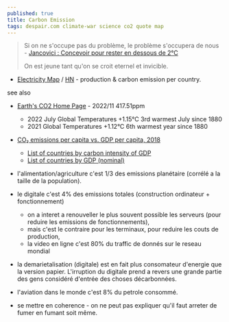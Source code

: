 ```yaml
---
published: true
title: Carbon Emission
tags: despair.com climate-war science co2 quote map
---
```

> Si on ne s'occupe pas du problème, le problème s'occupera de nous - [Jancovici : Concevoir pour rester en dessous de 2°C](https://www.youtube.com/watch?v=I3CsL15U-sM) 
> 
> On est jeune tant qu'on se croit eternel et invicible.

- [Electricity Map](https://app.electricitymaps.com/map) / [HN](https://news.ycombinator.com/item?id=37197903) - production & carbon emission per country.

see also
- [Earth's CO2 Home Page](https://www.co2.earth/) - 2022/11 417.51ppm
	- 2022 July Global Temperatures +1.15°C 3rd warmest July since 1880
	- 2021 Global Temperatures +1.12°C 6th warmest year since 1880
- [CO₂ emissions per capita vs. GDP per capita, 2018](https://ourworldindata.org/grapher/co2-emissions-vs-gdp)
	- [List of countries by carbon intensity of GDP](https://en.wikipedia.org/wiki/List_of_countries_by_carbon_intensity_of_GDP)
	- [List of countries by GDP (nominal)](https://en.wikipedia.org/wiki/List_of_countries_by_GDP_(nominal))

- l'alimentation/agriculture c'est 1/3 des emissions planétaire (corrélé a la taille de la population).
- le digitale c'est 4% des emissions totales (construction ordinateur + fonctionnement)
	- on a interet a renouveller le plus souvent possible les serveurs (pour reduire les emissions de fonctionnements),
    - mais c'est le contraire pour les terminaux, pour reduire les couts de production,
	- la video en ligne c'est 80% du traffic de donnés sur le reseau mondial
    
- la demarietalisation (digitale) est en fait plus consomateur d'energie que la version papier. L'irruption du digitale prend a revers une grande partie des gens considéré d'entrée des choses décarbonnées.
- l'aviation dans le monde c'est 8% du petrole consommé.

- se mettre en coherence - on ne peut pas expliquer qu'il faut arreter de fumer en fumant soit même.
